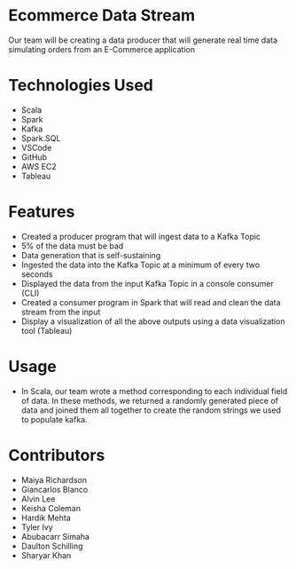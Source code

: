# Ecommerce Data Stream
Our team will be creating a data producer that will generate real time data simulating orders from an E-Commerce application

# Technologies Used
* Scala
* Spark
* Kafka
* Spark.SQL
* VSCode
* GitHub
* AWS EC2
* Tableau


# Features
* Created a producer program that will ingest data to a Kafka Topic
* 5% of the data must be bad
* Data generation that is self-sustaining
* Ingested the data into the Kafka Topic at a minimum of every two seconds	
* Displayed the data from the input Kafka Topic in a console consumer (CLI)
* Created a consumer program in Spark that will read and clean the data stream from the input
* Display a visualization of all the above outputs using a data visualization tool (Tableau)


# Usage
* In Scala, our team wrote a method corresponding to each individual field of data. In these methods, we returned a randomly generated piece of data and joined them all together to create the random strings we used to populate kafka.

# Contributors
* Maiya Richardson
* Giancarlos Blanco
* Alvin Lee
* Keisha Coleman
* Hardik Mehta
* Tyler Ivy
* Abubacarr Simaha
* Daulton Schilling
* Sharyar Khan


